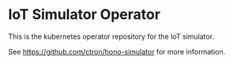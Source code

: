 # IoT Simulator Operator

This is the kubernetes operator repository for the IoT simulator.

See https://github.com/ctron/hono-simulator for more information.
